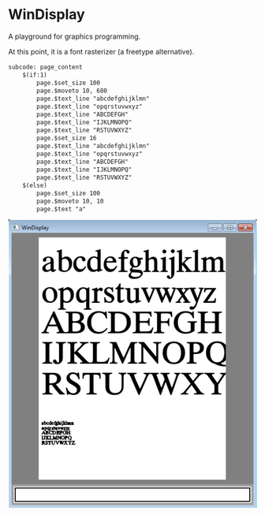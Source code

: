 # WinDisplay

A playground for graphics programming.

At this point, it is a font rasterizer (a freetype alternative).

```
subcode: page_content
    $(if:1)
        page.$set_size 100
        page.$moveto 10, 680
        page.$text_line "abcdefghijklmn"
        page.$text_line "opqrstuvwxyz"
        page.$text_line "ABCDEFGH"
        page.$text_line "IJKLMNOPQ"
        page.$text_line "RSTUVWXYZ"
        page.$set_size 16
        page.$text_line "abcdefghijklmn"
        page.$text_line "opqrstuvwxyz"
        page.$text_line "ABCDEFGH"
        page.$text_line "IJKLMNOPQ"
        page.$text_line "RSTUVWXYZ"
    $(else)
        page.$set_size 100
        page.$moveto 10, 10
        page.$text "a"

```

![windisplay.png](extra/windisplay.png)
